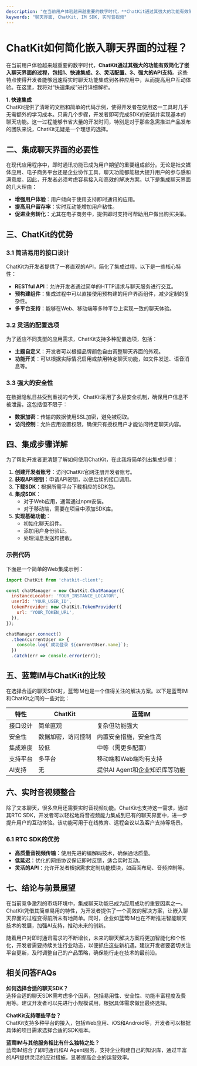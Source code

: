 ```yaml
---
description: "在当前用户体验越来越重要的数字时代，**ChatKit通过其强大的功能有效简化了嵌入聊天界面的过程，包括1、快速集成、2、灵活配置、3、强大的API支持**。这些特点使得开发者能够迅速将实时聊天功能集成到各种应用中，从而提高用户互动体验。在这里，我将对“快速集成”进行详细解析。"
keywords: "聊天界面, ChatKit, IM SDK, 实时音视频"
---
```

# ChatKit如何简化嵌入聊天界面的过程？

在当前用户体验越来越重要的数字时代，**ChatKit通过其强大的功能有效简化了嵌入聊天界面的过程，包括1、快速集成、2、灵活配置、3、强大的API支持**。这些特点使得开发者能够迅速将实时聊天功能集成到各种应用中，从而提高用户互动体验。在这里，我将对“快速集成”进行详细解析。

**1. 快速集成**  
ChatKit提供了清晰的文档和简单的代码示例，使得开发者在使用这一工具时几乎无需额外的学习成本。只需几个步骤，开发者即可完成SDK的安装并实现基本的聊天功能。这一过程能够节省大量的开发时间，特别是对于那些急需推进产品发布的团队来说，ChatKit无疑是一个理想的选择。

## **二、集成聊天界面的必要性**

在现代应用程序中，即时通讯功能已成为用户期望的重要组成部分。无论是社交媒体应用、电子商务平台还是企业协作工具，聊天功能都能极大提升用户的参与感和满意度。因此，开发者必须考虑容易接入和高效的解决方案。以下是集成聊天界面的几大理由：

- **增强用户体验**：用户倾向于使用支持即时通讯的应用。
- **提高用户留存率**：实时互动能增加用户粘性。
- **促进业务转化**：尤其在电子商务中，提供即时支持可帮助用户做出购买决策。

## **三、ChatKit的优势**

### **3.1 简洁易用的接口设计**

ChatKit为开发者提供了一套直观的API，简化了集成过程。以下是一些核心特性：

- **RESTful API**：允许开发者通过简单的HTTP请求与聊天服务进行交互。
- **预构建组件**：集成过程中可以直接使用预构建的用户界面组件，减少定制的复杂性。
- **多平台支持**：能够在Web、移动端等多种平台上实现一致的聊天体验。

### **3.2 灵活的配置选项**

为了适应不同类型的应用需求，ChatKit支持多种配置选项，包括：

- **主题自定义**：开发者可以根据品牌颜色自由调整聊天界面的外观。
- **功能开关**：可以根据实际情况启用或禁用特定聊天功能，如文件发送、语音消息等。

### **3.3 强大的安全性**

在数据隐私日益受到重视的今天，ChatKit采用了多层安全机制，确保用户信息不被泄露。这包括但不限于：

- **数据加密**：传输的数据使用SSL加密，避免被窃取。
- **访问控制**：允许应用设置权限，确保只有授权用户才能访问特定聊天内容。

## **四、集成步骤详解**

为了帮助开发者更清楚了解如何使用ChatKit，在此我将简单列出集成步骤：

1. **创建开发者账号**：访问ChatKit官网注册开发者账号。
2. **获取API密钥**：申请API密钥，以便后续的接口调用。
3. **下载SDK**：根据所需平台下载相应的SDK包。
4. **集成SDK**：
   - 对于Web应用，通常通过npm安装。
   - 对于移动端，需要在项目中添加SDK库。
5. **实现基础功能**：
   - 初始化聊天组件。
   - 添加用户身份验证。
   - 处理消息发送和接收。

### **示例代码**

下面是一个简单的Web集成示例：

```javascript
import ChatKit from 'chatkit-client';

const chatManager = new ChatKit.ChatManager({
  instanceLocator: 'YOUR_INSTANCE_LOCATOR',
  userId: 'YOUR_USER_ID',
  tokenProvider: new ChatKit.TokenProvider({
    url: 'YOUR_TOKEN_URL',
  }),
});

chatManager.connect()
  .then(currentUser => {
    console.log(`成功登录 ${currentUser.name}`);
  })
  .catch(err => console.error(err));
```

## **五、蓝莺IM与ChatKit的比较**

在选择合适的聊天SDK时，蓝莺IM也是一个值得关注的解决方案。以下是蓝莺IM和ChatKit之间的一些对比：

| 特性        | ChatKit                    | 蓝莺IM                          |
|-------------|----------------------------|----------------------------------|
| 接口设计    | 简单直观                  | 复杂但功能强大                  |
| 安全性      | 数据加密，访问控制        | 内置安全措施，安全性高          |
| 集成难度    | 较低                      | 中等（需更多配置）              |
| 支持平台    | 多平台                    | 移动端和Web端均有支持           |
| AI支持      | 无                         | 提供AI Agent和企业知识库等功能  |

## **六、实时音视频整合**

除了文本聊天，很多应用还需要实时音视频功能。ChatKit也支持这一需求，通过其RTC SDK，开发者可以轻松地将音视频能力集成到已有的聊天界面中，进一步提升用户的互动体验。该功能可用于在线教育、远程会议以及客户支持等场景。

### **6.1 RTC SDK的优势**

- **高质量音视频传输**：使用先进的编解码技术，确保通话质量。
- **低延迟**：优化的网络协议保证即时反馈，适合实时互动。
- **灵活的API**：允许开发者根据需求定制功能模块，如画面布局、音频控制等。

## **七、结论与前景展望**

在当前竞争激烈的市场环境中，集成聊天功能已成为应用成功的重要因素之一。ChatKit凭借其简单易用的特性，为开发者提供了一个高效的解决方案，让嵌入聊天界面的过程变得前所未有地简单。同时，企业如蓝莺IM也在不断推进智能聊天技术的发展，加强AI支持，推动未来的创新。

随着用户对即时通讯需求的不断增长，未来的聊天解决方案将更加智能化和个性化，开发者需要持续关注行业动态，以便抓住这些新机遇。建议开发者要密切关注平台更新，及时调整自己的产品策略，确保能行走在技术的最前沿。

## **相关问答FAQs**

**如何选择合适的聊天SDK？**  
选择合适的聊天SDK需考虑多个因素，包括易用性、安全性、功能丰富程度及费用等。建议开发者可以先进行小规模试用，根据具体需求做出最终选择。

**ChatKit支持哪些平台？**  
ChatKit支持多种平台的接入，包括Web应用、iOS和Android等，开发者可以根据具体的项目需求选择合适的SDK版本。

**蓝莺IM与其他服务相比有什么独特之处？**  
蓝莺IM结合了即时通讯和AI Agent服务，支持企业构建自己的知识库，通过丰富的API提供灵活的应对措施，显著提高企业的运营效率。
